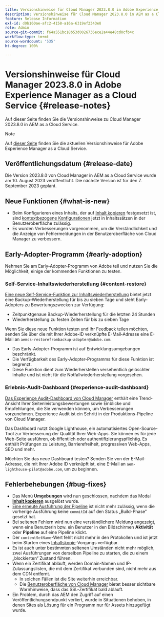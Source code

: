 ```yaml
---
title: Versionshinweise für Cloud Manager 2023.8.0 in Adobe Experience Manager as a Cloud Service
description: Versionshinweise für Cloud Manager 2023.8.0 in AEM as a Cloud Service.
feature: Release Information
exl-id: d0b160ae-afc2-4158-a16a-6319ef2343e8
role: Admin
source-git-commit: f64a551bc18b53d0026736ece2a44e48cd0cfb4c
workflow-type: tm+mt
source-wordcount: '535'
ht-degree: 100%

---
```


# Versionshinweise für Cloud Manager 2023.8.0 in Adobe Experience Manager as a Cloud Service {#release-notes}

Auf dieser Seite finden Sie die Versionshinweise zu Cloud Manager 2023.8.0 in AEM as a Cloud Service.

>[!NOTE]
>
>Auf [dieser Seite](/help/release-notes/release-notes-cloud/release-notes-current.md) finden Sie die aktuellen Versionshinweise für Adobe Experience Manager as a Cloud Service.

## Veröffentlichungsdatum {#release-date}

Die Version 2023.8.0 von Cloud Manager in AEM as a Cloud Service wurde am 10. August 2023 veröffentlicht. Die nächste Version ist für den 7. September 2023 geplant.

## Neue Funktionen {#what-is-new}

* Beim Konfigurieren eines Inhalts, der auf [Inhalt kopieren](/help/implementing/developing/tools/content-copy.md) festgesetzt ist, sind [kontextbezogene Konfigurationen](/help/implementing/developing/introduction/configurations.md) jetzt in Inhaltssätzen in der Benutzeroberfläche zulässig.
* Es wurden Verbesserungen vorgenommen, um die Verständlichkeit und die Anzeige von Fehlermeldungen in der Benutzeroberfläche von Cloud Manager zu verbessern.

## Early-Adopter-Programm {#early-adoption}

Nehmen Sie am Early-Adopter-Programm von Adobe teil und nutzen Sie die Möglichkeit, einige der kommenden Funktionen zu testen.

### Self-Service-Inhaltswiederherstellung {#content-restore}

[Eine neue Self-Service-Funktion zur Inhaltswiederherstellung](/help/operations/restore.md) bietet jetzt eine Backup-Wiederherstellung für bis zu sieben Tage und steht Early-Adopters zu Bewertungszwecken zur Verfügung:

* Zeitpunktgenaue Backup-Wiederherstellung für die letzten 24 Stunden
* Wiederherstellung zu festen Zeiten für bis zu sieben Tage

Wenn Sie diese neue Funktion testen und Ihr Feedback teilen möchten, senden Sie über die mit Ihrer Adobe-ID verknüpfte E-Mail-Adresse eine E-Mail an `aemcs-restorefrombackup-adopter@adobe.com`.

* Das Early-Adopter-Programm ist auf Entwicklungsumgebungen beschränkt.
* Die Verfügbarkeit des Early-Adopter-Programms für diese Funktion ist begrenzt.
* Diese Funktion dient zum Wiederherstellen versehentlich gelöschter Inhalte und ist nicht für die Notfallwiederherstellung vorgesehen.

### Erlebnis-Audit-Dashboard {#experience-audit-dashboard}

[Das Experience Audit-Dashboard von Cloud Manager](/help/implementing/cloud-manager/experience-audit-dashboard.md) enthält eine Trend-Ansicht Ihrer Seitenleistungsbewertungen sowie Einblicke und Empfehlungen, die Sie verwenden können, um Verbesserungen vorzunehmen. Experience Audit ist ein Schritt in der Produktions-Pipeline von Cloud Manager.

Das Dashboard nutzt Google Lighthouse, ein automatisiertes Open-Source-Tool zur Verbesserung der Qualität Ihrer Web-Apps. Sie können es für jede Web-Seite ausführen, ob öffentlich oder authentifizierungspflichtig. Es enthält Prüfungen zu Leistung, Barrierefreiheit, progressiven Web-Apps, SEO und mehr.

Möchten Sie das neue Dashboard testen? Senden Sie von der E-Mail-Adresse, die mit Ihrer Adobe ID verknüpft ist, eine E-Mail an `aem-lighthouse-pilot@adobe.com`, um zu beginnen.

## Fehlerbehebungen {#bug-fixes}

* Das Menü **Umgebungen** wird nun geschlossen, nachdem das Modal **[Inhalt kopieren](/help/implementing/developing/tools/content-copy.md)** ausgelöst wurde.
* [Eine erneute Ausführung der Pipeline](/help/implementing/cloud-manager/deploy-code.md#reexecute-deployment) ist nicht mehr zulässig, wenn die vorherige Ausführung keine `commitId` auf den Status „Build-Phase“ gesetzt hat.
* Bei seltenen Fehlern wird nun eine verständlichere Meldung angezeigt, wenn eine Benutzerin bzw. ein Benutzer in den Bildschirmen **Aktivität** oder **Pipeline** auf eine Pipeline klickt.
* Der `contentSetName`-Wert fehlt nicht mehr in den Protokollen und ist jetzt beim Starten eines [Inhaltskopie](/help/implementing/developing/tools/content-copy.md)-Vorgangs verfügbar.
* Es ist auch unter bestimmten seltenen Umständen nicht mehr möglich, zwei Ausführungen von derselben Pipeline zu starten, die zu einem „blockierten“ Zustand führen.
* Wenn ein Zertifikat abläuft, werden Domain-Namen und IP-Zulassungslisten, die mit dem Zertifikat verbunden sind, nicht mehr aus dem CDN entfernt. 
   * In solchen Fällen ist die Site weiterhin erreichbar.
   * Die [Benutzeroberfläche von Cloud Manager](/help/implementing/cloud-manager/managing-ssl-certifications/introduction-to-ssl-certificates.md) bietet besser sichtbare Warnhinweise, dass das SSL-Zertifikat bald abläuft.
* Ein Problem, durch das AEM den Zugriff auf einen Veröffentlichungsendpunkt verliert, wurde in Situationen behoben, in denen Sites als Lösung für ein Programm nur für Assets hinzugefügt wurde. 

